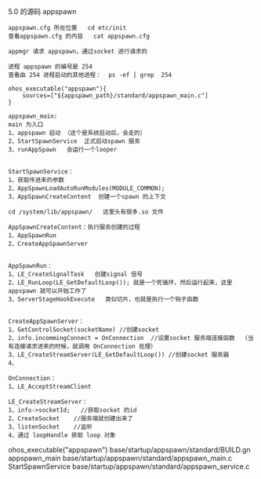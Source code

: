 
5.0 的源码
appspawn
```
appspawn.cfg 所在位置   cd etc/init
查看appspawn.cfg 的内容   cat appspawn.cfg

appmgr 请求 appspawn，通过socket 进行请求的

进程 appspawn 的编号是 254 
查看由 254 进程启动的其他进程：  ps -ef | grep  254 

ohos_executable("appspawn"){
    sources=["${appspawn_path}/standard/appspawn_main.c"]
}

appspawn_main:
main 为入口
1、appspawn 启动 （这个是系统启动后，会走的）
2、StartSpawnService  正式启动spawn 服务
3、runAppSpawn   会运行一个looper


StartSpawnService：
1、获取传进来的参数
2、AppSpawnLoadAutoRunModules(MODULE_COMMON);
3、AppSpawnCreateContent  创建一个spawn 的上下文

cd /system/lib/appspawn/   这里头有很多.so 文件

AppSpawnCreateContent：执行服务创建的过程
1、AppSpawnRun    
2、CreateAppSpawnServer


AppSpawnRun：
1、LE_CreateSignalTask   创建signal 信号
2、LE_RunLoop(LE_GetDefaultLoop()); 就是一个死循环，然后运行起来，这里appspawn 就可以开始工作了
3、ServerStageHookExecute   类似切片，也就是执行一个钩子函数


CreateAppSpawnServer：
1、GetControlSocket(socketName) //创建socket
2、info.incommingConnect = OnConnection  //设置socket 服务端连接函数  （当有连接请求进来的时候，就调用 OnConnection 处理）
3、LE_CreateStreamServer(LE_GetDefaultLoop()) //创建socket 服务器
4、

OnConnection：
1、LE_AcceptStreamClient   

LE_CreateStreamServer：
1、info->socketId;   //获取socket 的id
2、CreateSocket    //服务端就创建出来了
3、listenSocket    //监听
4、通过 loopHandle 获取 loop 对象

```

ohos_executable("appspawn")     base/startup/appspawn/standard/BUILD.gn
appspawn_main           base/startup/appspawn/standard/appspawn_main.c
StartSpawnService         base/startup/appspawn/standard/appspawn_service.c